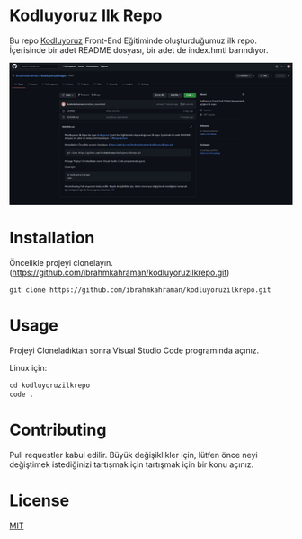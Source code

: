 # Kodluyoruz Ilk Repo

Bu repo [Kodluyoruz](kodluyoruz.org) Front-End Eğitiminde oluşturduğumuz ilk repo. İçerisinde bir adet README dosyası, bir adet de index.hmtl barındıyor.

![ilkrepopicture](https://raw.githubusercontent.com/ibrahmkahraman/kodluyoruzilkrepo/main/figures/ilkproje.png)

# Installation

Öncelikle projeyi clonelayın. (https://github.com/ibrahmkahraman/kodluyoruzilkrepo.git)
```
git clone https://github.com/ibrahmkahraman/kodluyoruzilkrepo.git
```
# Usage

Projeyi Cloneladıktan sonra Visual Studio Code programında açınız.

Linux için:
```
cd kodluyoruzilkrepo
code .
```
# Contributing

Pull requestler kabul edilir. Büyük değişiklikler için, lütfen önce neyi değiştimek istediğinizi tartışmak için tartışmak için bir konu açınız.

# License
[MIT](https://choosealicense.com/licenses/mit/)
